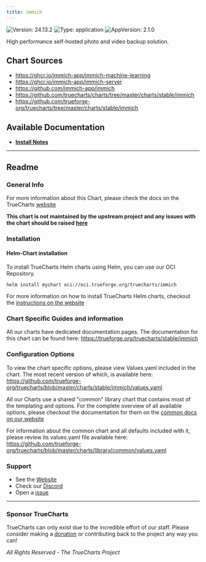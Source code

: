 ```yaml
---
title: immich
---
```


![Version: 24.13.2](https://img.shields.io/badge/Version-24.13.2-informational?style=flat-square) ![Type: application](https://img.shields.io/badge/Type-application-informational?style=flat-square) ![AppVersion: 2.1.0](https://img.shields.io/badge/AppVersion-2.1.0-informational?style=flat-square)

High performance self-hosted photo and video backup solution.

## Chart Sources

- https://ghcr.io/immich-app/immich-machine-learning
- https://ghcr.io/immich-app/immich-server
- https://github.com/immich-app/immich
- https://github.com/truecharts/charts/tree/master/charts/stable/immich
- https://github.com/trueforge-org/truecharts/tree/master/charts/stable/immich

## Available Documentation

- [**Install Notes**](./install_notes)


---

## Readme


### General Info

For more information about this Chart, please check the docs on the TrueCharts [website](https://trueforge.org/truecharts/stable/immich)

**This chart is not maintained by the upstream project and any issues with the chart should be raised [here](https://github.com/trueforge-org/truecharts/issues/new/choose)**

### Installation

#### Helm-Chart installation

To install TrueCharts Helm charts using Helm, you can use our OCI Repository.

`helm install mychart oci://oci.trueforge.org/truecharts/immich`

For more information on how to install TrueCharts Helm charts, checkout the [instructions on the website](https://trueforge.org/truecharts/guides/)

### Chart Specific Guides and information

All our charts have dedicated documentation pages.
The documentation for this chart can be found here:
https://trueforge.org/truecharts/stable/immich

### Configuration Options

To view the chart specific options, please view Values.yaml included in the chart.
The most recent version of which, is available here: https://github.com/trueforge-org/truecharts/blob/master/charts/stable/immich/values.yaml

All our Charts use a shared "common" library chart that contains most of the templating and options.
For the complete overview of all available options, please checkout the documentation for them on the [common docs on our website](https://trueforge.org/truecharts-common/)

For information about the common chart and all defaults included with it, please review its values.yaml file available here: https://github.com/trueforge-org/truecharts/blob/master/charts/library/common/values.yaml

### Support

- See the [Website](https://truecharts.org)
- Check our [Discord](https://discord.gg/tVsPTHWTtr)
- Open a [issue](https://github.com/trueforge-org/truecharts/issues/new/choose)

---

### Sponsor TrueCharts

TrueCharts can only exist due to the incredible effort of our staff.
Please consider making a [donation](https://trueforge.org/general/sponsor/) or contributing back to the project any way you can!

_All Rights Reserved - The TrueCharts Project_
